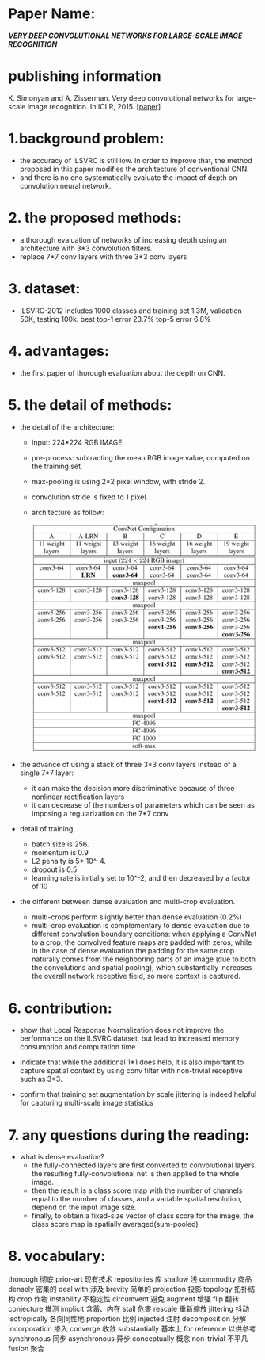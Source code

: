 
# Paper Name:
**_VERY DEEP CONVOLUTIONAL NETWORKS FOR LARGE-SCALE IMAGE RECOGNITION_**
# publishing information
K. Simonyan and A. Zisserman. Very deep convolutional networks for large-scale image recognition. In ICLR, 2015. [[paper]](https://arxiv.org/abs/1409.1556)
# 1.background problem:
  * the accuracy of ILSVRC is still low. In order to improve that, the method proposed in this paper modifies the architecture of conventional CNN.
  * and there is no one systematically evaluate the impact of depth on convolution neural network.

# 2. the proposed methods:
  * a thorough evaluation of networks of increasing depth using an architecture with 3\*3 convolution filters.
  *  replace 7\*7 conv layers with three 3\*3 conv layers

# 3. dataset:
  * ILSVRC-2012 includes 1000 classes and training set 1.3M, validation 50K, testing 100k. 
  best top-1 error 23.7% top-5 error 6.8%

# 4. advantages:
  * the first paper of thorough evaluation about the depth on CNN.
# 5. the detail of methods:
  * the detail of the architecture:
    * input: 224*224 RGB IMAGE
    * pre-process: subtracting the mean RGB image value, computed on the training set.
    * max-pooling is using 2\*2 pixel window, with stride 2.
    * convolution stride is fixed to 1 pixel.
    * architecture as follow:

        ![VGG-structure](../images/VGG-structure.jpg)<br/>

  * the advance of using a stack of three 3\*3 conv layers instead of a single 7\*7 layer:
    * it can make the decision more discriminative because of three nonlinear rectification layers
    * it can decrease of the numbers of parameters which can be seen as imposing a regularization on the 7\*7 conv
  * detail of training
    * batch size is 256.
    * momentum is 0.9
    * L2 penalty is 5\* 10^-4.
    * dropout is 0.5
    * learning rate is initially set to 10^-2, and then decreased by a factor of 10
  * the different between dense evaluation and multi-crop evaluation.
    * multi-crops perform slightly better than dense evaluation (0.2%)
    * multi-crop evaluation is complementary to dense evaluation due to different convolution boundary conditions: when applying a ConvNet to a crop, the convolved feature maps are padded with zeros, while in the case of dense evaluation the padding for the same crop naturally comes from the neighboring parts of an image (due to both the convolutions and spatial pooling), which substantially increases the overall network receptive field, so more context is captured.

# 6. contribution:
  * show that Local Response Normalization does not improve the performance on the ILSVRC dataset, but lead to increased memory consumption and computation time

  * indicate that while the additional 1\*1 does help, it is also important to capture spatial context by using conv filter with non-trivial receptive such as 3\*3.

  * confirm that training set augmentation by scale jittering is indeed helpful for capturing multi-scale image statistics

# 7. any questions during the reading:
  * what is dense evaluation?
    * the fully-connected layers are first converted to convolutional layers. the resulting fully-convolutional net is then applied to the whole image.
    * then the result is a class score map with the number of channels equal to the number of classes, and a variable spatial resolution, depend on the input image size.
    * finally, to obtain a fixed-size vector of class score for the image, the class score map is spatially averaged(sum-pooled)

# 8. vocabulary:
thorough 彻底
prior-art 现有技术
repositories 库
shallow 浅
commodity 商品
densely 密集的
deal with 涉及
brevity 简单的
projection 投影
topology 拓扑结构
crop 作物
instability 不稳定性
circumvent 避免
augment 增强
flip 翻转
conjecture 推测
implicit 含蓄、内在
stall 危害
rescale 重新缩放
jittering 抖动
isotropically 各向同性地
proportion 比例
injected 注射
decomposition 分解
incorporation 掺入
converge 收敛
substantially 基本上
for reference 以供参考
synchronous 同步
asynchronous 异步
conceptually 概念
non-trivial  不平凡
fusion 聚合

